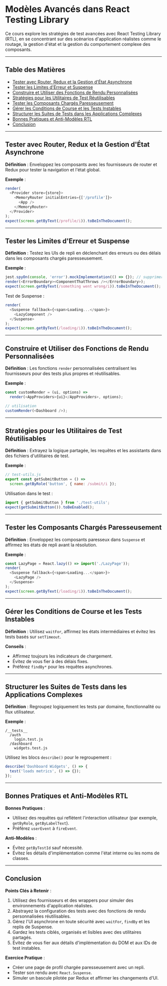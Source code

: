 
# Modèles Avancés dans React Testing Library

Ce cours explore les stratégies de test avancées avec React Testing Library (RTL), en se concentrant sur des scénarios d'application réalistes comme le routage, la gestion d'état et la gestion du comportement complexe des composants.

---

## Table des Matières

- [Tester avec Router, Redux et la Gestion d'État Asynchrone](#tester-avec-router-redux-et-la-gestion-detat-asynchrone)
- [Tester les Limites d'Erreur et Suspense](#tester-les-limites-derreur-et-suspense)
- [Construire et Utiliser des Fonctions de Rendu Personnalisées](#construire-et-utiliser-des-fonctions-de-rendu-personnalisees)
- [Stratégies pour les Utilitaires de Test Réutilisables](#strategies-pour-les-utilitaires-de-test-reutilisables)
- [Tester les Composants Chargés Paresseusement](#tester-les-composants-charges-paresseusement)
- [Gérer les Conditions de Course et les Tests Instables](#gerer-les-conditions-de-course-et-les-tests-instables)
- [Structurer les Suites de Tests dans les Applications Complexes](#structurer-les-suites-de-tests-dans-les-applications-complexes)
- [Bonnes Pratiques et Anti-Modèles RTL](#bonnes-pratiques-et-anti-modeles-rtl)
- [Conclusion](#conclusion)

---

## Tester avec Router, Redux et la Gestion d'État Asynchrone

**Définition** : Enveloppez les composants avec les fournisseurs de router et Redux pour tester la navigation et l'état global.

**Exemple** :
```js
render(
  <Provider store={store}>
    <MemoryRouter initialEntries={['/profile']}>
      <App />
    </MemoryRouter>
  </Provider>
);
expect(screen.getByText(/profile/i)).toBeInTheDocument();
```

---

## Tester les Limites d'Erreur et Suspense

**Définition** : Testez les UIs de repli en déclenchant des erreurs ou des délais dans les composants chargés paresseusement.

**Exemple** :
```js
jest.spyOn(console, 'error').mockImplementation(() => {}); // supprimer la sortie d'erreur
render(<ErrorBoundary><ComponentThatThrows /></ErrorBoundary>);
expect(screen.getByText(/something went wrong/i)).toBeInTheDocument();
```

Test de Suspense :
```js
render(
  <Suspense fallback={<span>Loading...</span>}>
    <LazyComponent />
  </Suspense>
);
expect(screen.getByText(/loading/i)).toBeInTheDocument();
```

---

## Construire et Utiliser des Fonctions de Rendu Personnalisées

**Définition** : Les fonctions `render` personnalisées centralisent les fournisseurs pour des tests plus propres et réutilisables.

**Exemple** :
```js
const customRender = (ui, options) =>
  render(<AppProviders>{ui}</AppProviders>, options);

// utilisation
customRender(<Dashboard />);
```

---

## Stratégies pour les Utilitaires de Test Réutilisables

**Définition** : Extrayez la logique partagée, les requêtes et les assistants dans des fichiers d'utilitaires de test.

**Exemple** :
```js
// test-utils.js
export const getSubmitButton = () =>
  screen.getByRole('button', { name: /submit/i });
```

Utilisation dans le test :
```js
import { getSubmitButton } from './test-utils';
expect(getSubmitButton()).toBeEnabled();
```

---

## Tester les Composants Chargés Paresseusement

**Définition** : Enveloppez les composants paresseux dans `Suspense` et affirmez les états de repli avant la résolution.

**Exemple** :
```js
const LazyPage = React.lazy(() => import('./LazyPage'));
render(
  <Suspense fallback={<span>Loading...</span>}>
    <LazyPage />
  </Suspense>
);
expect(screen.getByText(/loading/i)).toBeInTheDocument();
```

---

## Gérer les Conditions de Course et les Tests Instables

**Définition** : Utilisez `waitFor`, affirmez les états intermédiaires et évitez les tests basés sur `setTimeout`.

**Conseils** :
- Affirmez toujours les indicateurs de chargement.
- Évitez de vous fier à des délais fixes.
- Préférez `findBy*` pour les requêtes asynchrones.

---

## Structurer les Suites de Tests dans les Applications Complexes

**Définition** : Regroupez logiquement les tests par domaine, fonctionnalité ou flux utilisateur.

**Exemple** :
```
/__tests__
  /auth
    login.test.js
  /dashboard
    widgets.test.js
```

Utilisez les blocs `describe()` pour le regroupement :
```js
describe('Dashboard Widgets', () => {
  test('loads metrics', () => {});
});
```

---

## Bonnes Pratiques et Anti-Modèles RTL

**Bonnes Pratiques** :
- Utilisez des requêtes qui reflètent l'interaction utilisateur (par exemple, `getByRole`, `getByLabelText`).
- Préférez `userEvent` à `fireEvent`.

**Anti-Modèles** :
- Évitez `getByTestId` sauf nécessité.
- Évitez les détails d'implémentation comme l'état interne ou les noms de classes.

---

## Conclusion

**Points Clés à Retenir** :
1. Utilisez des fournisseurs et des wrappers pour simuler des environnements d'application réalistes.
2. Abstrayez la configuration des tests avec des fonctions de rendu personnalisées réutilisables.
3. Gérez l'UI asynchrone en toute sécurité avec `waitFor`, `findBy` et les replis de Suspense.
4. Gardez les tests ciblés, organisés et lisibles avec des utilitaires partagés.
5. Évitez de vous fier aux détails d'implémentation du DOM et aux IDs de test instables.

**Exercice Pratique** :
- Créer une page de profil chargée paresseusement avec un repli.
- Tester son rendu avec `React.Suspense`.
- Simuler un bascule pilotée par Redux et affirmer les changements d'UI.
